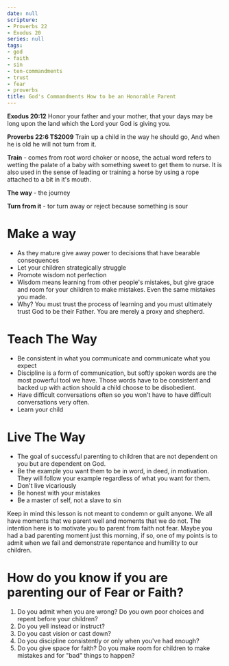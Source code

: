 ```yaml
---
date: null
scripture:
- Proverbs 22
- Exodus 20
series: null
tags:
- god
- faith
- sin
- ten-commandments
- trust
- fear
- proverbs
title: God's Commandments How to be an Honorable Parent
---
```




**Exodus 20:12**
Honor your father and your mother, that your days may be long upon the land which the Lord your God is giving you.

**Proverbs 22:6 TS2009**
Train up a child in the way he should go, And when he is old he will not turn from it.

**Train** - comes from root word choker or noose, the actual word refers to wetting the palate of a baby with something sweet to get them to nurse. It is also used in the sense of leading or training a horse by using a rope attached to a bit in it's mouth.

**The way** - the journey

**Turn from it** - tor turn away or reject because something is sour

# Make a way

- As they mature give away power to decisions that have bearable consequences
- Let your children strategically struggle
- Promote wisdom not perfection
- Wisdom means learning from other people's mistakes, but give grace and room for your children to make mistakes. Even the same mistakes you made.
- Why? You must trust the process of learning and you must ultimately trust God to be their Father. You are merely a proxy and shepherd.

# Teach The Way

- Be consistent in what you communicate and communicate what you expect
- Discipline is a form of communication, but softly spoken words are the most powerful tool we have. Those words have to be consistent and backed up with action should a child choose to be disobedient.
- Have difficult conversations often so you won't have to have difficult conversations very often.
- Learn your child

# Live The Way

- The goal of successful parenting to children that are not dependent on you but are dependent on God.
- Be the example you want them to be in word, in deed, in motivation. They will follow your example regardless of what you want for them.
- Don't live vicariously
- Be honest with your mistakes
- Be a master of self, not a slave to sin


Keep in mind this lesson is not meant to condemn or guilt anyone. We all have moments that we parent well and moments that we do not. The intention here is to motivate you to parent from faith not fear. Maybe you had a bad parenting moment just this morning, if so, one of my points is to admit when we fail and demonstrate repentance and humility to our children.

# How do you know if you are parenting our of Fear or Faith?

1. Do you admit when you are wrong? Do you own poor choices and repent before your children?
2. Do you yell instead or instruct?
3. Do you cast vision or cast down?
4. Do you discipline consistently or only when you've had enough?
5. Do you give space for faith? Do you make room for children to make mistakes and for "bad" things to happen?